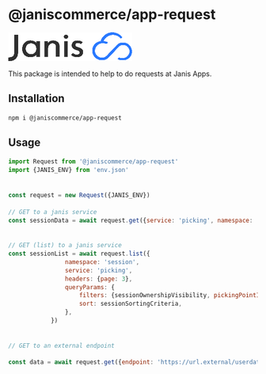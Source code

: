 # @janiscommerce/app-request
![janis-logo](brand-logo.png)

This package is intended to help to do requests at Janis Apps.


## Installation

```bash
npm i @janiscommerce/app-request
```


## Usage

```javascript
import Request from '@janiscommerce/app-request'
import {JANIS_ENV} from 'env.json'


const request = new Request({JANIS_ENV})

// GET to a janis service
const sessionData = await request.get({service: 'picking', namespace: 'session', id: '123'});


// GET (list) to a janis service
const sessionList = await request.list({
				namespace: 'session',
				service: 'picking',
				headers: {page: 3},
				queryParams: {
					filters: {sessionOwnershipVisibility, pickingPointId: activeWarehouseId},
					sort: sessionSortingCriteria,
				},
			})


// GET to an external endpoint

const data = await request.get({endpoint: 'https://url.external/userdata/123'})
```